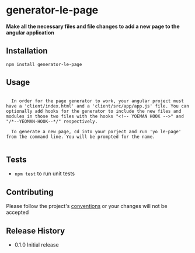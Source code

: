 generator-le-page
=========

**Make all the necessary files and file changes to add a new page to the angular application**

## Installation

  `npm install generator-le-page`

## Usage

```

  In order for the page generator to work, your angular project must have a 'client/index.html' and a 'client/src/app/app.js' file. You can optionally add hooks for the generator to include the new files and modules in those two files with the hooks "<!-- YOEMAN HOOK -->" and "/*--YEOMAN-HOOK--*/" respectively.

  To generate a new page, cd into your porject and run 'yo le-page' from the command line. You will be prompted for the name.
  
```

## Tests

* `npm test` to run unit tests

## Contributing

Please follow the project's [conventions](https://github.com/castle-dev/generator-le-page/blob/develop/CONTRIBUTING.md) or your changes will not be accepted

## Release History

* 0.1.0 Initial release
